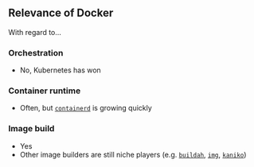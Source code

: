 ## Relevance of Docker

With regard to...

### Orchestration

* No, Kubernetes has won

### Container runtime

* Often, but [`containerd`](https://github.com/containerd/containerd) is growing quickly

### Image build

* Yes
* Other image builders are still niche players (e.g. [`buildah`](https://github.com/containers/buildah), [`img`](https://github.com/genuinetools/img), [`kaniko`](https://github.com/GoogleContainerTools/kaniko))
